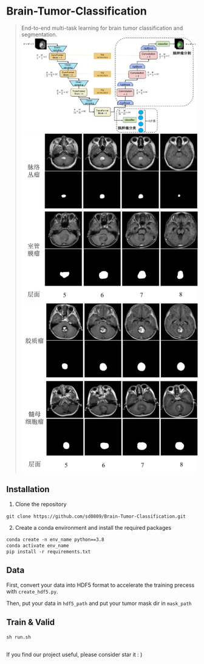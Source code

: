 # Brain-Tumor-Classification
> End-to-end multi-task learning for brain tumor classification and segmentation.
![Alt Text](./images/multi-task_learning_UNet.png)
![Alt Text](./images/visualize1.png)
![Alt Text](./images/visualize2.png)

## Installation
1. Clone the repository

`git clone https://github.com/sd0809/Brain-Tumor-Classification.git`

2. Create a conda environment and install the required packages

```
conda create -n env_name python==3.8
conda activate env_name
pip install -r requirements.txt
```

## Data
First, convert your data into HDF5 format to accelerate the training precess with `create_hdf5.py`.

Then, put your data in `hdf5_path` and put your tumor mask dir in `mask_path`

## Train & Valid
`sh run.sh`

## 
If you find our project useful, please consider star it  : )